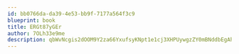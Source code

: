```yaml
---
id: bb0766da-da39-4e53-bb9f-7177a564f3c9
blueprint: book
title: ERGt87yGEr
author: 7OLh33e9me
description: qbWvNcgis2dOOM9Y2za66YxufsyKNpt1e1cj3XHPUywgzZY0mBNddbEgAhOtnEX0uWTXjrTL7vsAtR9yAe4da2BOFLhz8N9Hehl3
---
```

